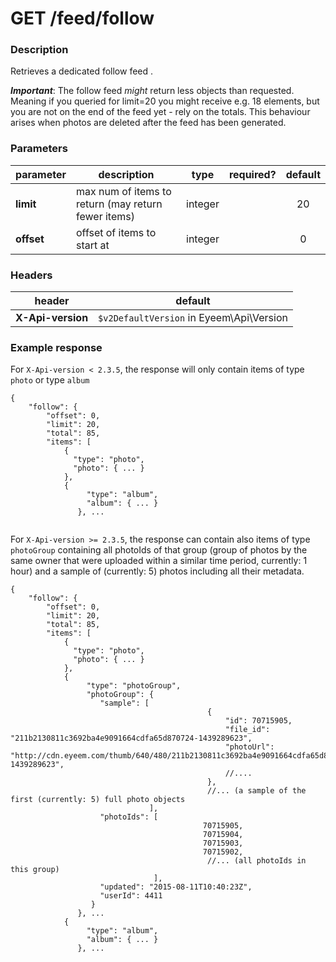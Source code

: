 # GET /feed/follow

### Description

Retrieves a dedicated follow feed .

***Important***:
The follow feed *might* return less objects than requested. Meaning if you queried for limit=20 you might receive e.g. 18 elements, but you are not on the end of the feed yet - rely on the totals. This behaviour arises when photos are deleted after the feed has been generated.


### Parameters

| parameter       | description                                         |   type  | required? |                  default                 |
|-----------------|-----------------------------------------------------|:-------:|:---------:|:----------------------------------------:|
| **limit**       | max num of items to return (may return fewer items) | integer |           |                    20                    |
| **offset**      | offset of items to start at                         | integer |           |                     0                    |

### Headers

| header            |                   default                |
|-------------------|:----------------------------------------:|
| **X-Api-version** | `$v2DefaultVersion` in Eyeem\Api\Version |


### Example response

For `X-Api-version < 2.3.5`, the response will only contain items of type `photo` or type `album`
```
{
    "follow": {
        "offset": 0,
        "limit": 20,
        "total": 85,
        "items": [ 
            {
              "type": "photo",
              "photo": { ... }
            }, 
            {
                 "type": "album",
                 "album": { ... }
               }, ...
        
```

For `X-Api-version >= 2.3.5`, the response can contain also items of type `photoGroup` containing all photoIds of that group (group of photos by the same owner that were uploaded within a similar time period, currently: 1 hour) and a sample of (currently: 5) photos including all their metadata.

```
{
    "follow": {
        "offset": 0,
        "limit": 20,
        "total": 85,
        "items": [ 
            {
              "type": "photo",
              "photo": { ... }
            }, 
            {
                 "type": "photoGroup",
                 "photoGroup": { 
                    "sample": [
                                            {
                                                "id": 70715905,
                                                "file_id": "211b2130811c3692ba4e9091664cdfa65d870724-1439289623",
                                                "photoUrl": "http://cdn.eyeem.com/thumb/640/480/211b2130811c3692ba4e9091664cdfa65d870724-1439289623",
                                                //....
                                            }, 
                                            //... (a sample of the first (currently: 5) full photo objects 
                               ],
                    "photoIds": [
                                           70715905,
                                           70715904,
                                           70715903,
                                           70715902,
                                            //... (all photoIds in this group)
                                ],
                    "updated": "2015-08-11T10:40:23Z",
                    "userId": 4411
                  }
               }, ...
            {
                 "type": "album",
                 "album": { ... }
               }, ...
        
```
